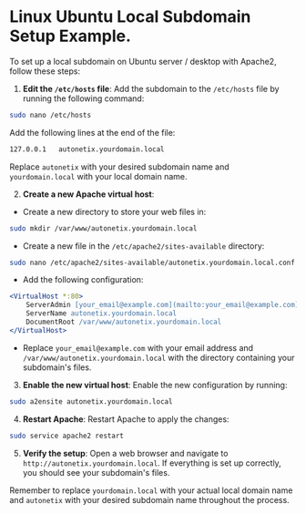 # Linux Ubuntu Local Subdomain Setup Example.

To set up a local subdomain on Ubuntu server / desktop with Apache2, follow these steps:

1. **Edit the `/etc/hosts` file**:
Add the subdomain to the `/etc/hosts` file by running the following command:
```bash
sudo nano /etc/hosts
```
Add the following lines at the end of the file:
```markdown
127.0.0.1   autonetix.yourdomain.local
```
Replace `autonetix` with your desired subdomain name and `yourdomain.local` with your local domain name.

2. **Create a new Apache virtual host**:
- Create a new directory to store your web files in:
```bash
sudo mkdir /var/www/autonetix.yourdomain.local
```
- Create a new file in the `/etc/apache2/sites-available` directory:
```bash
sudo nano /etc/apache2/sites-available/autonetix.yourdomain.local.conf
```
- Add the following configuration:
```apache
<VirtualHost *:80>
    ServerAdmin [your_email@example.com](mailto:your_email@example.com)
    ServerName autonetix.yourdomain.local
    DocumentRoot /var/www/autonetix.yourdomain.local
</VirtualHost>
```
- Replace `your_email@example.com` with your email address and `/var/www/autonetix.yourdomain.local` with the directory containing your subdomain's files.

3. **Enable the new virtual host**:
Enable the new configuration by running:
```bash
sudo a2ensite autonetix.yourdomain.local
```
4. **Restart Apache**:
Restart Apache to apply the changes:
```bash
sudo service apache2 restart
```
5. **Verify the setup**:
Open a web browser and navigate to `http://autonetix.yourdomain.local`. If everything is set up correctly, you should see your subdomain's files.


Remember to replace `yourdomain.local` with your actual local domain name and `autonetix` with your desired subdomain name throughout the process.
